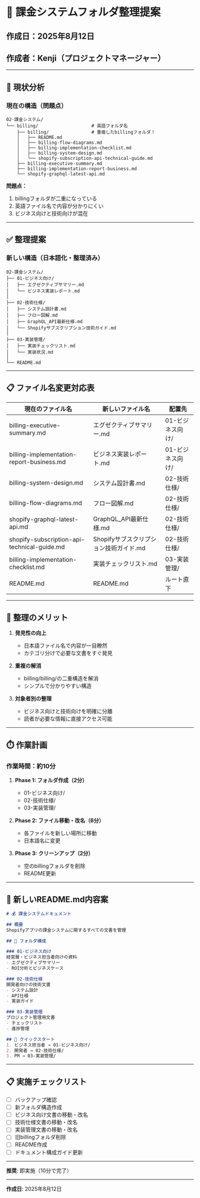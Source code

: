 # 📁 課金システムフォルダ整理提案

## 作成日：2025年8月12日
## 作成者：Kenji（プロジェクトマネージャー）

---

## 🎯 現状分析

### 現在の構造（問題点）
```
02-課金システム/
└── billing/                    # 英語フォルダ名
    ├── billing/                # 重複したbillingフォルダ！
    │   ├── README.md
    │   ├── billing-flow-diagrams.md
    │   ├── billing-implementation-checklist.md
    │   ├── billing-system-design.md
    │   └── shopify-subscription-api-technical-guide.md
    ├── billing-executive-summary.md
    ├── billing-implementation-report-business.md
    └── shopify-graphql-latest-api.md
```

**問題点：**
1. billingフォルダが二重になっている
2. 英語ファイル名で内容が分かりにくい
3. ビジネス向けと技術向けが混在

---

## ✅ 整理提案

### 新しい構造（日本語化・整理済み）
```
02-課金システム/
├── 01-ビジネス向け/
│   ├── エグゼクティブサマリー.md
│   └── ビジネス実装レポート.md
│
├── 02-技術仕様/
│   ├── システム設計書.md
│   ├── フロー図解.md
│   ├── GraphQL_API最新仕様.md
│   └── Shopifyサブスクリプション技術ガイド.md
│
├── 03-実装管理/
│   ├── 実装チェックリスト.md
│   └── 実装状況.md
│
└── README.md
```

---

## 📋 ファイル名変更対応表

| 現在のファイル名 | 新しいファイル名 | 配置先 |
|-----------------|----------------|--------|
| billing-executive-summary.md | エグゼクティブサマリー.md | 01-ビジネス向け/ |
| billing-implementation-report-business.md | ビジネス実装レポート.md | 01-ビジネス向け/ |
| billing-system-design.md | システム設計書.md | 02-技術仕様/ |
| billing-flow-diagrams.md | フロー図解.md | 02-技術仕様/ |
| shopify-graphql-latest-api.md | GraphQL_API最新仕様.md | 02-技術仕様/ |
| shopify-subscription-api-technical-guide.md | Shopifyサブスクリプション技術ガイド.md | 02-技術仕様/ |
| billing-implementation-checklist.md | 実装チェックリスト.md | 03-実装管理/ |
| README.md | README.md | ルート直下 |

---

## 🎯 整理のメリット

1. **発見性の向上**
   - 日本語ファイル名で内容が一目瞭然
   - カテゴリ分けで必要な文書をすぐ発見

2. **重複の解消**
   - billing/billing/の二重構造を解消
   - シンプルで分かりやすい構造

3. **対象者別の整理**
   - ビジネス向けと技術向けを明確に分離
   - 読者が必要な情報に直接アクセス可能

---

## ⏱️ 作業計画

### 作業時間：約10分

1. **Phase 1: フォルダ作成（2分）**
   - 01-ビジネス向け/
   - 02-技術仕様/
   - 03-実装管理/

2. **Phase 2: ファイル移動・改名（6分）**
   - 各ファイルを新しい場所に移動
   - 日本語名に変更

3. **Phase 3: クリーンアップ（2分）**
   - 空のbillingフォルダを削除
   - README更新

---

## 📝 新しいREADME.md内容案

```markdown
# 💰 課金システムドキュメント

## 概要
Shopifyアプリの課金システムに関するすべての文書を管理

## 📁 フォルダ構成

### 01-ビジネス向け
経営層・ビジネス担当者向けの資料
- エグゼクティブサマリー
- ROI分析とビジネスケース

### 02-技術仕様
開発者向けの技術文書
- システム設計
- API仕様
- 実装ガイド

### 03-実装管理
プロジェクト管理用文書
- チェックリスト
- 進捗管理

## 🚀 クイックスタート
1. ビジネス担当者 → 01-ビジネス向け/
2. 開発者 → 02-技術仕様/
3. PM → 03-実装管理/
```

---

## 📋 実施チェックリスト

- [ ] バックアップ確認
- [ ] 新フォルダ構造作成
- [ ] ビジネス向け文書の移動・改名
- [ ] 技術仕様文書の移動・改名
- [ ] 実装管理文書の移動・改名
- [ ] 旧billingフォルダ削除
- [ ] README作成
- [ ] ドキュメント構成ガイド更新

---

**推奨**: 即実施（10分で完了）

---

**作成日**: 2025年8月12日